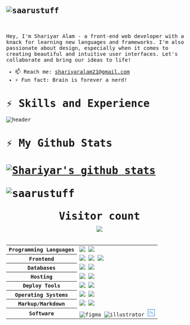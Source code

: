 <samp>

![saarustuff](https://user-images.githubusercontent.com/86642293/221359416-fc241769-c0f7-490e-885e-69092ff08012.jpg)
--
<br>
<p>Hey, I'm Shariyar Alam - a front-end web developer with a knack for learning new languages and frameworks. I'm also passionate about design, especially when it comes to creating beautiful and intuitive user interfaces. Let's collaborate and bring our ideas to life! </p>

- 📫 Reach me: shariyaralam21@gmail.com
- ⚡ Fun fact: Brain is forever a nerd!
</p>

# ⚡ Skills and Experience
![header](https://user-images.githubusercontent.com/86642293/221352455-b8b48f25-7c4c-4f16-879d-86f06f52b9d1.png)
<br>
<table style="" align="center">
 <tr>
    <th>Programming Languages</th>
    <td> 
      <img src="https://img.shields.io/badge/-JavaScript-black?style=flat-square&logo=javascript" />
      <img src="https://img.shields.io/badge/-C++-787CB5?style=flat-square&logo=c%2B%2B&logoColor=Crayola" />     
   </td>
  </tr>
  <tr>
    <th>Frontend</th>
    <td>
      <img src="https://img.shields.io/badge/-React.js-black?style=flat-square&logo=react&logoColor=Crayola"/>
      <img src="https://img.shields.io/badge/Tailwind_CSS-38B2AC?style=flat-squre&logo=tailwind-css&logoColor=Crayola"/>
      <img src="https://img.shields.io/badge/Bootstrap-563D7C?style=flat-squre&logo=bootstrap&logoColor=Crayola"/>
    </td>
  </tr>
  <tr>
    <th>Databases</th>
    <td>
      <img src="https://img.shields.io/badge/-MongoDB-black?style=flat-square&logo=mongodb" />
      <img src="https://img.shields.io/badge/-MySQL-4479A1?style=flat-square&logo=mysql&logoColor=white" />
    </td>
  </tr>
  <tr>
    <th>Hosting</th>
    <td>
      <img src="https://img.shields.io/badge/Firebase-FFCA28?style=flat-square&logo=firebase&logoColor=white" />
      <img src="https://img.shields.io/badge/heroku%20-%23430098.svg?&style=flat-square&logo=heroku&logoColor=white" />
    </td>
  </tr>
  <tr>
    <th>Deploy Tools</th>
    <td>
      <img src="https://img.shields.io/badge/-Git-black?style=flat-square&logo=git" /> 
      <img src="https://img.shields.io/badge/-GitHub-181717?style=flat-square&logo=github" />
    </td>
  </tr>
  <tr>
    <th>Operating Systems</th>
    <td>
      <img src="https://img.shields.io/badge/Linux-FCC624?style=flat-square&logo=linux&logoColor=black" />
      <img src="https://img.shields.io/badge/Windows-0078D6?style=flat-square&logo=windows&logoColor=white" />
    </td>
  </tr>
  <tr>
    <th>Markup/Markdown</th>
    <td>
      <img src="https://img.shields.io/badge/-HTML5-E34F26?style=flat-square&logo=html5&logoColor=white" />
      <img src="https://img.shields.io/badge/-CSS3-1572B6?style=flat-square&logo=css3" />
    </td>
  </tr>
  <tr>
    <th>Software</th>
    <td>
     <img src="https://www.vectorlogo.zone/logos/figma/figma-icon.svg" alt="figma" width="20" height="20"/> 
     <img src="https://www.vectorlogo.zone/logos/adobe_illustrator/adobe_illustrator-icon.svg" alt="illustrator" width="20" height="20"/> 
      <img src="https://raw.githubusercontent.com/devicons/devicon/master/icons/photoshop/photoshop-line.svg" alt="photoshop" width="20" height="20"/>
    </td>
   </tr
</table>  
    
<h1>⚡ My Github Stats<h1/>  
 <a href="https://github.com/saarustuff/github-readme-stats"><img align="center" src="https://github-readme-stats.vercel.app/api?username=saarustuff&show_icons=true&include_all_commits=true&theme=buefy&hide_border=true" alt="Shariyar's github stats" /></a>  <p><img align="center" src="https://github-readme-stats.vercel.app/api/top-langs?username=saarustuff&show_icons=true&locale=en&layout=compact" alt="saarustuff" /></p>



<p align="center"> 
  Visitor count<br>
  <img src="https://profile-counter.glitch.me/saarustuff/count.svg" />
</p>

</samp>
